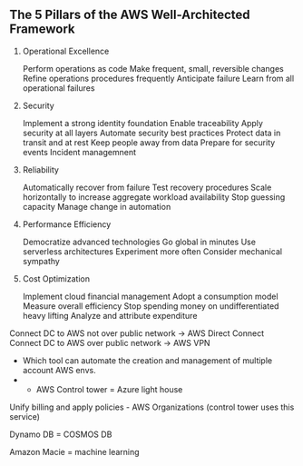 ## The 5 Pillars of the AWS Well-Architected Framework

1. Operational Excellence

    Perform operations as code
    Make frequent, small, reversible changes
    Refine operations procedures frequently
    Anticipate failure
    Learn from all operational failures

2. Security

    Implement a strong identity foundation
    Enable traceability
    Apply security at all layers
    Automate security best practices
    Protect data in transit and at rest
    Keep people away from data
    Prepare for security events
    Incident managemnent

3. Reliability

    Automatically recover from failure
    Test recovery procedures
    Scale horizontally to increase aggregate workload availability
    Stop guessing capacity
    Manage change in automation

4. Performance Efficiency


    Democratize advanced technologies
    Go global in minutes
    Use serverless architectures
    Experiment more often
    Consider mechanical sympathy


5. Cost Optimization

    Implement cloud financial management
    Adopt a consumption model
    Measure overall efficiency
    Stop spending money on undifferentiated heavy lifting
    Analyze and attribute expenditure

Connect DC to AWS not over public network -> AWS Direct Connect
Connect DC to AWS over public network -> AWS VPN

- Which tool can automate the creation and management of multiple account AWS envs.
- - AWS Control tower = Azure light house

Unify billing and apply policies - AWS Organizations (control tower uses this service)

Dynamo DB = COSMOS DB

Amazon Macie = machine learning
